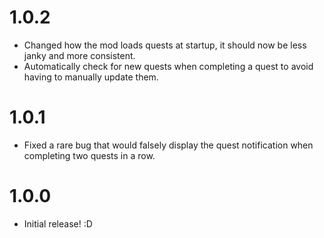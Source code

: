 # 1.0.2
- Changed how the mod loads quests at startup, it should now be less janky and more consistent.
- Automatically check for new quests when completing a quest to avoid having to manually update them.

# 1.0.1
- Fixed a rare bug that would falsely display the quest notification when completing two quests in a row.

# 1.0.0
- Initial release! :D